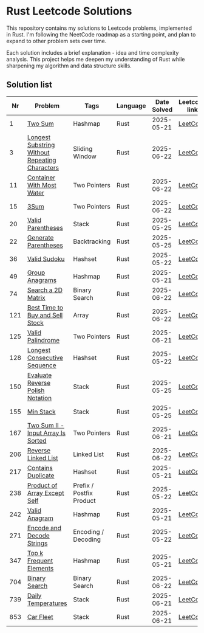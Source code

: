 # Rust Leetcode Solutions

This repository contains my solutions to Leetcode problems, implemented in Rust. I'm following the NeetCode roadmap as a starting point, and plan to expand to other problem sets over time.

Each solution includes a brief explanation - idea and time complexity analysis. This project helps me deepen my understanding of Rust while sharpening my algorithm and data structure skills.

## Solution list

| Nr  | Problem                                                                                                   | Tags                     | Language | Date Solved | Leetcode link                                                                             | Done |
| --- | --------------------------------------------------------------------------------------------------------- | ------------------------ | -------- | ----------- | ----------------------------------------------------------------------------------------- | ---- |
| 1   | [Two Sum](./001-two-sum.md)                                                                               | Hashmap                  | Rust     | 2025-05-21  | [LeetCode](https://leetcode.com/problems/two-sum/)                                        | ✅    |
| 3   | [Longest Substring Without Repeating Characters](./003-longest-substring-without-repeating-characters.md) | Sliding Window           | Rust     | 2025-06-22  | [LeetCode](https://leetcode.com/problems/longest-substring-without-repeating-characters/) | ✅    |
| 11  | [Container With Most Water](./011-container-with-most-water.md)                                           | Two Pointers             | Rust     | 2025-06-22  | [LeetCode](https://leetcode.com/problems/container-with-most-water/)                      | ✅    |
| 15  | [3Sum](./015-3sum.md)                                                                                     | Two Pointers             | Rust     | 2025-06-22  | [LeetCode](https://leetcode.com/problems/3sum/)                                           | ✅    |
| 20  | [Valid Parentheses](./020-valid-parentheses.md)                                                           | Stack                    | Rust     | 2025-05-25  | [LeetCode](https://leetcode.com/problems/valid-parentheses/)                              | ✅    |
| 22  | [Generate Parentheses](./022-generate-parentheses.md)                                                     | Backtracking             | Rust     | 2025-05-25  | [LeetCode](https://leetcode.com/problems/generate-parentheses/)                           | ✅    |
| 36  | [Valid Sudoku](./036-valid-sudoku.md)                                                                     | Hashset                  | Rust     | 2025-05-22  | [LeetCode](https://leetcode.com/problems/valid-sudoku/)                                   | ✅    |
| 49  | [Group Anagrams](./049-group-anagrams.md)                                                                 | Hashmap                  | Rust     | 2025-05-21  | [LeetCode](https://leetcode.com/problems/group-anagrams/)                                 | ✅    |
| 74  | [Search a 2D Matrix](./074-search-a-2d-matrix.md)                                                         | Binary Search            | Rust     | 2025-06-22  | [LeetCode](https://leetcode.com/problems/search-a-2d-matrix/)                             | ✅    |
| 121 | [Best Time to Buy and Sell Stock](./121-best-time-to-buy-and-sell-stock.md)                               | Array                    | Rust     | 2025-06-22  | [LeetCode](https://leetcode.com/problems/best-time-to-buy-and-sell-stock/)                | ✅    |
| 125 | [Valid Palindrome](./125-valid-palindrome.md)                                                             | Two Pointers             | Rust     | 2025-06-21  | [LeetCode](https://leetcode.com/problems/valid-palindrome/)                               | ✅    |
| 128 | [Longest Consecutive Sequence](./128-longest-consecutive-sequence.md)                                     | Hashset                  | Rust     | 2025-05-22  | [LeetCode](https://leetcode.com/problems/longest-consecutive-sequence/)                   | ✅    |
| 150 | [Evaluate Reverse Polish Notation](./150-evaluate-reverse-polish-notation.md)                             | Stack                    | Rust     | 2025-05-25  | [LeetCode](https://leetcode.com/problems/evaluate-reverse-polish-notation/)               | ✅    |
| 155 | [Min Stack](./155-min-stack.md)                                                                           | Stack                    | Rust     | 2025-05-25  | [LeetCode](https://leetcode.com/problems/min-stack/)                                      | ✅    |
| 167 | [Two Sum II - Input Array Is Sorted](./167-two-sum-ii-input-array-is-sorted.md)                           | Two Pointers             | Rust     | 2025-06-21  | [LeetCode](https://leetcode.com/problems/two-sum-ii-input-array-is-sorted/)               | ✅    |
| 206 | [Reverse Linked List](./206-reverse-linked-list.md)                                                       | Linked List              | Rust     | 2025-06-22  | [LeetCode](https://leetcode.com/problems/reverse-linked-list/)                            | ✅    |
| 217 | [Contains Duplicate](./217-contains-duplicate.md)                                                         | Hashset                  | Rust     | 2025-05-21  | [LeetCode](https://leetcode.com/problems/contains-duplicate/)                             | ✅    |
| 238 | [Product of Array Except Self](./238-product-of-array-except-self.md)                                     | Prefix / Postfix Product | Rust     | 2025-05-22  | [LeetCode](https://leetcode.com/problems/product-of-array-except-self/)                   | ✅    |
| 242 | [Valid Anagram](./242-valid-anagram.md)                                                                   | Hashmap                  | Rust     | 2025-05-21  | [LeetCode](https://leetcode.com/problems/valid-anagram/)                                  | ✅    |
| 271 | [Encode and Decode Strings](./271-encode-and-decode-strings.md)                                           | Encoding / Decoding      | Rust     | 2025-05-22  | [LeetCode](https://leetcode.com/problems/encode-and-decode-strings/)                      | ✅    |
| 347 | [Top k Frequent Elements](./347-top-k-frequent-elements.md)                                               | Hashmap                  | Rust     | 2025-05-21  | [LeetCode](https://leetcode.com/problems/top-k-frequent-elements/)                        | ✅    |
| 704 | [Binary Search](./704-binary-search.md)                                                                   | Binary Search            | Rust     | 2025-06-22  | [LeetCode](https://leetcode.com/problems/binary-search/)                                  | ✅    |
| 739 | [Daily Temperatures](./739-daily-temperatures.md)                                                         | Stack                    | Rust     | 2025-06-21  | [LeetCode](https://leetcode.com/problems/daily-temperatures/)                             | ✅    |
| 853 | [Car Fleet](./853-car-fleet.md)                                                                           | Stack                    | Rust     | 2025-06-21  | [LeetCode](https://leetcode.com/problems/car-fleet/)                                      | ✅    |